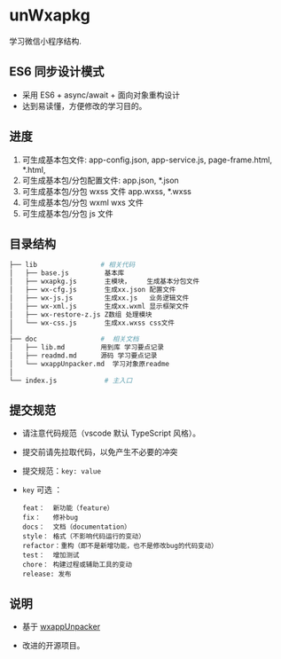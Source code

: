 # unWxapkg

学习微信小程序结构.

## ES6 同步设计模式

- 采用 ES6 + async/await + 面向对象重构设计
- 达到易读懂，方便修改的学习目的。

## 进度

1. 可生成基本包文件: app-config.json, app-service.js, page-frame.html, \*.html,
2. 可生成基本包/分包配置文件: app.json, \*.json
3. 可生成基本包/分包 wxss 文件 app.wxss, \*.wxss
4. 可生成基本包/分包 wxml wxs 文件
5. 可生成基本包/分包 js 文件

## 目录结构

```bash
├── lib                # 相关代码
│   ├── base.js         基本库
│   ├── wxapkg.js       主模块，    生成基本分包文件
│   ├── wx-cfg.js       生成xx.json 配置文件
│   ├── wx-js.js        生成xx.js   业务逻辑文件
│   ├── wx-xml.js       生成xx.wxml 显示框架文件
│   ├── wx-restore-z.js Z数组 处理模块
│   └── wx-css.js       生成xx.wxss css文件
│
├── doc                #  相关文档
│   ├── lib.md         用到库 学习要点记录
│   ├── readmd.md      源码 学习要点记录
│   └── wxappUnpacker.md  学习对象原readme
│
└── index.js            # 主入口

```

## 提交规范

- 请注意代码规范（vscode 默认 TypeScript 风格）。

- 提交前请先拉取代码，以免产生不必要的冲突

- 提交规范：`key: value`

- `key` 可选 ：

  ```
  feat：  新功能（feature）
  fix：   修补bug
  docs：  文档（documentation）
  style： 格式（不影响代码运行的变动）
  refactor：重构（即不是新增功能，也不是修改bug的代码变动）
  test：  增加测试
  chore： 构建过程或辅助工具的变动
  release: 发布
  ```

## 说明

- 基于 [wxappUnpacker](https://github.com/qwerty472123/wxappUnpacker 'wxappUnpacker')

- 改进的开源项目。
